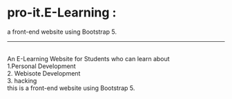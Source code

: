 # pro-it.E-Learning : 
a front-end website using Bootstrap 5.
<hr> <br>
An E-Learning Website for Students who can learn about <br>
1.Personal Development<br>
2. Webisote Development <br>
3. hacking <br>
this is a front-end website using Bootstrap 5.
